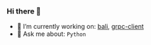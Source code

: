 ### Hi there 👋

- 🔭 I’m currently working on: [bali](https://github.com/JoshYuJump/bali), [grpc-client](https://github.com/JoshYuJump/grpc_client)
- 💬 Ask me about: `Python`

<!--
**JoshYuJump/JoshYuJump** is a ✨ _special_ ✨ repository because its `README.md` (this file) appears on your GitHub profile.

Here are some ideas to get you started:

- 🔭 I’m currently working on ...
- 🌱 I’m currently learning ...
- 👯 I’m looking to collaborate on ...
- 🤔 I’m looking for help with ...
- 💬 Ask me about ...
- 📫 How to reach me: ...
- 😄 Pronouns: ...
- ⚡ Fun fact: ...
-->
